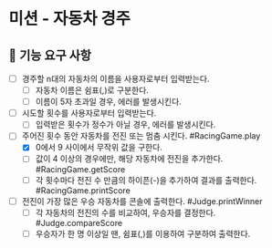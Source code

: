# 미션 - 자동차 경주

## 🚀 기능 요구 사항

- [ ] 경주할 n대의 자동차의 이름을 사용자로부터 입력받는다.
  - [ ] 자동차 이름은 쉼표(,)로 구분한다.
  - [ ] 이름이 5자 초과일 경우, 에러를 발생시킨다.
- [ ] 시도할 횟수를 사용자로부터 입력받는다.
  - [ ] 입력받은 횟수가 정수가 아닐 경우, 에러를 발생시킨다.
- [ ] 주어진 횟수 동안 자동차를 전진 또는 멈춤 시킨다. #RacingGame.play
  - [x] 0에서 9 사이에서 무작위 값을 구한다.
  - [ ] 값이 4 이상의 경우에만, 해당 자동차에 전진을 추가한다. #RacingGame.getScore
  - [ ] 각 횟수마다 전진 수 만큼의 하이픈(-)을 추가하여 결과를 출력한다. #RacingGame.printScore
- [ ] 전진이 가장 많은 우승 자동차를 콘솔에 출력한다. #Judge.printWinner
  - [ ] 각 자동차의 전진의 수를 비교하여, 우승자를 결정한다. #Judge.compareScore
  - [ ] 우승자가 한 명 이상일 땐, 쉼표(,)를 이용하여 구분하여 출력한다.
